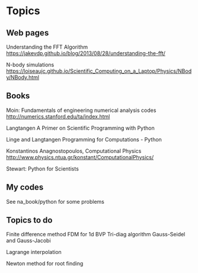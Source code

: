 # Topics 

## Web pages

Understanding the FFT Algorithm
https://jakevdp.github.io/blog/2013/08/28/understanding-the-fft/

N-body simulations
https://loiseaujc.github.io/Scientific_Computing_on_a_Laptop/Physics/NBody/NBody.html

## Books

Moin: Fundamentals of engineering numerical analysis
codes
http://numerics.stanford.edu/ta/index.html

Langtangen
A Primer on Scientific Programming with Python

Linge and Langtangen
Programming for Computations - Python

Konstantinos Anagnostopoulos, Computational Physics
http://www.physics.ntua.gr/konstant/ComputationalPhysics/

Stewart: Python for Scientists

## My codes

See na_book/python for some problems

## Topics to do

Finite difference method
FDM for 1d BVP
Tri-diag algorithm
Gauss-Seidel and Gauss-Jacobi

Lagrange interpolation

Newton method for root finding
